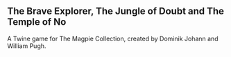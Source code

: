 The Brave Explorer, The Jungle of Doubt and The Temple of No
------------------------------------------------------------

A Twine game for The Magpie Collection, created by Dominik Johann and William Pugh.